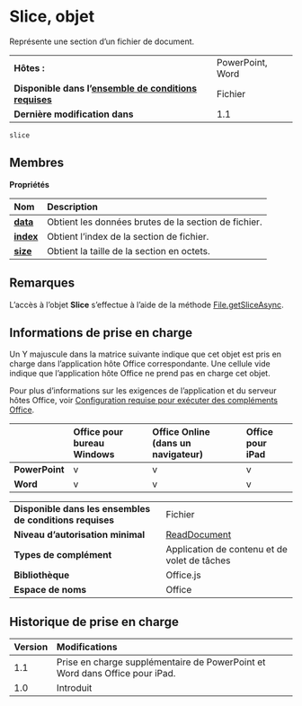 
# <a name="slice-object"></a>Slice, objet
Représente une section d’un fichier de document.

|||
|:-----|:-----|
|**Hôtes :**|PowerPoint, Word|
|**Disponible dans l’[ensemble de conditions requises](../../docs/overview/specify-office-hosts-and-api-requirements.md)**|Fichier|
|**Dernière modification dans**|1.1|

```
slice
```


## <a name="members"></a>Membres


**Propriétés**


|**Nom**|**Description**|
|:-----|:-----|
|**[data](../../reference/shared/slice.data.md)**|Obtient les données brutes de la section de fichier.|
|**[index](../../reference/shared/slice.index.md)**|Obtient l’index de la section de fichier.|
|**[size](../../reference/shared/slice.size.md)**|Obtient la taille de la section en octets.|

## <a name="remarks"></a>Remarques

L’accès à l’objet **Slice** s’effectue à l’aide de la méthode [File.getSliceAsync](../../reference/shared/file.getsliceasync.md).


## <a name="support-details"></a>Informations de prise en charge


Un Y majuscule dans la matrice suivante indique que cet objet est pris en charge dans l’application hôte Office correspondante. Une cellule vide indique que l’application hôte Office ne prend pas en charge cet objet.

Pour plus d’informations sur les exigences de l’application et du serveur hôtes Office, voir [Configuration requise pour exécuter des compléments Office](../../docs/overview/requirements-for-running-office-add-ins.md).


||**Office pour bureau Windows**|**Office Online (dans un navigateur)**|**Office pour iPad**|
|:-----|:-----|:-----|:-----|
|**PowerPoint**|v|v|v|
|**Word**|v|v|v|


|||
|:-----|:-----|
|**Disponible dans les ensembles de conditions requises**|Fichier|
|**Niveau d’autorisation minimal**|[ReadDocument](../../docs/develop/requesting-permissions-for-api-use-in-content-and-task-pane-add-ins.md)|
|**Types de complément**|Application de contenu et de volet de tâches|
|**Bibliothèque**|Office.js|
|**Espace de noms**|Office|

## <a name="support-history"></a>Historique de prise en charge




|**Version**|**Modifications**|
|:-----|:-----|
|1.1|Prise en charge supplémentaire de PowerPoint et Word dans Office pour iPad.|
|1.0|Introduit|

